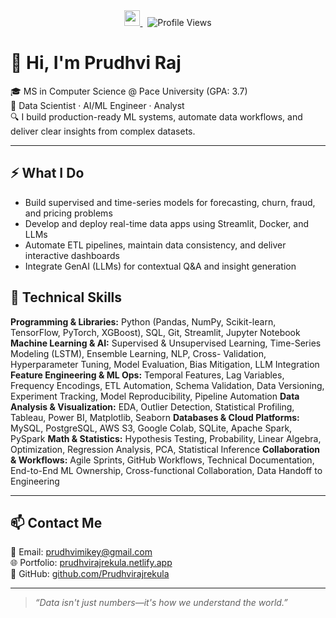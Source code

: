 <div align="center">
  <a href="https://www.linkedin.com/in/prudhvi-raj-rekula-991228211/" target="_blank">
    <img src="https://img.shields.io/badge/LinkedIn-Prudhvi%20Raj%20Rekula-0077B5?style=for-the-badge&logo=linkedin&logoColor=white" height="25" />
  </a>
  &nbsp;
  <img src="https://visitor-badge.laobi.icu/badge?page_id=Prudhvirajrekula.Prudhvirajrekula&left_text=Visitors" alt="Profile Views" />
</div>

# 👋 Hi, I'm Prudhvi Raj

🎓 MS in Computer Science @ Pace University (GPA: 3.7)  
🧠 Data Scientist · AI/ML Engineer · Analyst  
🔍 I build production-ready ML systems, automate data workflows, and deliver clear insights from complex datasets.

---

## ⚡ What I Do

- Build supervised and time-series models for forecasting, churn, fraud, and pricing problems  
- Develop and deploy real-time data apps using Streamlit, Docker, and LLMs  
- Automate ETL pipelines, maintain data consistency, and deliver interactive dashboards  
- Integrate GenAI (LLMs) for contextual Q&A and insight generation

## 🧰 Technical Skills

**Programming & Libraries:** Python (Pandas, NumPy, Scikit-learn, TensorFlow, PyTorch, XGBoost), SQL, Git, Streamlit, Jupyter Notebook 
**Machine Learning & AI:** Supervised & Unsupervised Learning, Time-Series Modeling (LSTM), Ensemble Learning, NLP, Cross- Validation, Hyperparameter Tuning, Model Evaluation, Bias Mitigation, LLM Integration 
**Feature Engineering & ML Ops:** Temporal Features, Lag Variables, Frequency Encodings, ETL Automation, Schema Validation, Data Versioning, Experiment Tracking, Model Reproducibility, Pipeline Automation 
**Data Analysis & Visualization:** EDA, Outlier Detection, Statistical Profiling, Tableau, Power BI, Matplotlib, Seaborn 
**Databases & Cloud Platforms:** MySQL, PostgreSQL, AWS S3, Google Colab, SQLite, Apache Spark, PySpark 
**Math & Statistics:** Hypothesis Testing, Probability, Linear Algebra, Optimization, Regression Analysis, PCA, Statistical Inference 
**Collaboration & Workflows:** Agile Sprints, GitHub Workflows, Technical Documentation, End-to-End ML Ownership, Cross-functional Collaboration, Data Handoff to Engineering 

---

## 📫 Contact Me

📧 Email: [prudhvimikey@gmail.com](mailto:prudhvimikey@gmail.com)  
🌐 Portfolio: [prudhvirajrekula.netlify.app](https://prudhvirajrekula.netlify.app/)  
🐙 GitHub: [github.com/Prudhvirajrekula](https://github.com/Prudhvirajrekula)

---

> _“Data isn't just numbers—it's how we understand the world.”_
